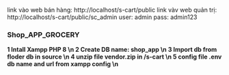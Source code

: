 link vào web bán hàng: http://localhost/s-cart/public
link vàv web quản trị: http://localhost/s-cart/public/sc_admin 
user: admin
pass: admin123

### Shop_APP_GROCERY 
<b>1 Intall Xampp PHP 8 \n
2 Create DB name: shop_app \n
3 Import db from floder db in source \n
4 unzip file vendor.zip  in /s-cart \n
5 config file .env db name and url from xampp config \n</b>
